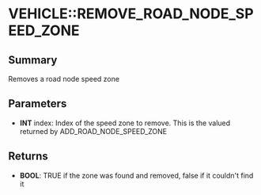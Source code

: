 # VEHICLE::REMOVE_ROAD_NODE_SPEED_ZONE

## Summary
Removes a road node speed zone

## Parameters
* **INT** index:
Index of the speed zone to remove.
 This is the valued returned by ADD_ROAD_NODE_SPEED_ZONE

## Returns
* **BOOL**: TRUE if the zone was found and removed, false if it couldn't find it